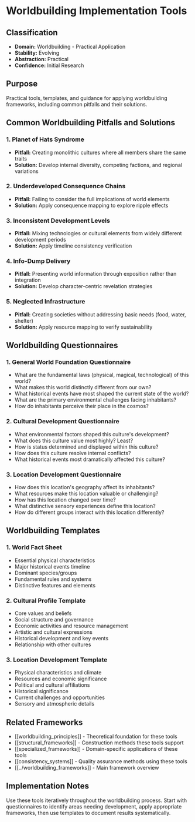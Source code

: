 # Worldbuilding Implementation Tools

## Classification
- **Domain:** Worldbuilding - Practical Application
- **Stability:** Evolving
- **Abstraction:** Practical
- **Confidence:** Initial Research

## Purpose
Practical tools, templates, and guidance for applying worldbuilding frameworks, including common pitfalls and their solutions.

## Common Worldbuilding Pitfalls and Solutions

### 1. Planet of Hats Syndrome
- **Pitfall:** Creating monolithic cultures where all members share the same traits
- **Solution:** Develop internal diversity, competing factions, and regional variations

### 2. Underdeveloped Consequence Chains
- **Pitfall:** Failing to consider the full implications of world elements
- **Solution:** Apply consequence mapping to explore ripple effects

### 3. Inconsistent Development Levels
- **Pitfall:** Mixing technologies or cultural elements from widely different development periods
- **Solution:** Apply timeline consistency verification

### 4. Info-Dump Delivery
- **Pitfall:** Presenting world information through exposition rather than integration
- **Solution:** Develop character-centric revelation strategies

### 5. Neglected Infrastructure
- **Pitfall:** Creating societies without addressing basic needs (food, water, shelter)
- **Solution:** Apply resource mapping to verify sustainability

## Worldbuilding Questionnaires

### 1. General World Foundation Questionnaire
- What are the fundamental laws (physical, magical, technological) of this world?
- What makes this world distinctly different from our own?
- What historical events have most shaped the current state of the world?
- What are the primary environmental challenges facing inhabitants?
- How do inhabitants perceive their place in the cosmos?

### 2. Cultural Development Questionnaire
- What environmental factors shaped this culture's development?
- What does this culture value most highly? Least?
- How is status determined and displayed within this culture?
- How does this culture resolve internal conflicts?
- What historical events most dramatically affected this culture?

### 3. Location Development Questionnaire
- How does this location's geography affect its inhabitants?
- What resources make this location valuable or challenging?
- How has this location changed over time?
- What distinctive sensory experiences define this location?
- How do different groups interact with this location differently?

## Worldbuilding Templates

### 1. World Fact Sheet
- Essential physical characteristics
- Major historical events timeline
- Dominant species/groups
- Fundamental rules and systems
- Distinctive features and elements

### 2. Cultural Profile Template
- Core values and beliefs
- Social structure and governance
- Economic activities and resource management
- Artistic and cultural expressions
- Historical development and key events
- Relationship with other cultures

### 3. Location Development Template
- Physical characteristics and climate
- Resources and economic significance
- Political and cultural affiliations
- Historical significance
- Current challenges and opportunities
- Sensory and atmospheric details

## Related Frameworks
- [[worldbuilding_principles]] - Theoretical foundation for these tools
- [[structural_frameworks]] - Construction methods these tools support
- [[specialized_frameworks]] - Domain-specific applications of these tools
- [[consistency_systems]] - Quality assurance methods using these tools
- [[../worldbuilding_frameworks]] - Main framework overview

## Implementation Notes
Use these tools iteratively throughout the worldbuilding process. Start with questionnaires to identify areas needing development, apply appropriate frameworks, then use templates to document results systematically.